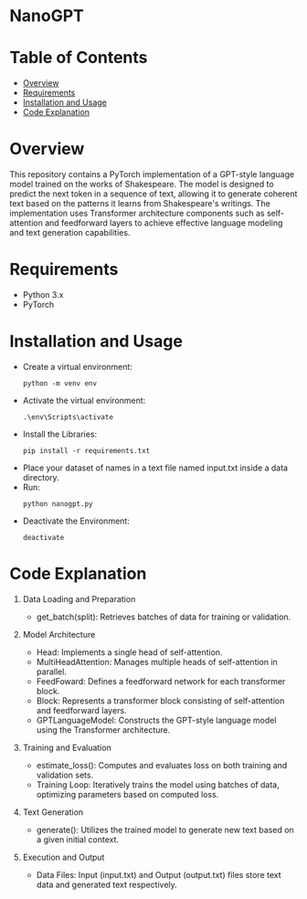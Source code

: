 # NanoGPT
# Table of Contents
- [Overview]([#overview]) 
- [Requirements]([#requirements])
- [Installation and Usage]([#installation-and-usage])
- [Code Explanation]([#code-explanation])

# Overview
This repository contains a PyTorch implementation of a GPT-style language model trained on the works of Shakespeare. The model is designed to predict the next token in a sequence of text, allowing it to generate coherent text based on the patterns it learns from Shakespeare's writings. The implementation uses Transformer architecture components such as self-attention and feedforward layers to achieve effective language modeling and text generation capabilities.

# Requirements
- Python 3.x
- PyTorch

# Installation and Usage
- Create a virtual environment:
  ```
  python -m venv env
  ```
- Activate the virtual environment:
  ```
  .\env\Scripts\activate
  ```
- Install the Libraries:
  ```
  pip install -r requirements.txt
  ```
- Place your dataset of names in a text file named input.txt inside a data directory.
- Run:
  ```
  python nanogpt.py
  ```
- Deactivate the Environment:
  ```
  deactivate
  ```

# Code Explanation

1. Data Loading and Preparation
    - get_batch(split): Retrieves batches of data for training or validation.

2. Model Architecture
    - Head: Implements a single head of self-attention.
    - MultiHeadAttention: Manages multiple heads of self-attention in parallel.
    - FeedFoward: Defines a feedforward network for each transformer block.
    - Block: Represents a transformer block consisting of self-attention and feedforward layers.
    - GPTLanguageModel: Constructs the GPT-style language model using the Transformer architecture.

3. Training and Evaluation
    - estimate_loss(): Computes and evaluates loss on both training and validation sets.
    - Training Loop: Iteratively trains the model using batches of data, optimizing parameters based on computed loss.
  
4. Text Generation
    - generate(): Utilizes the trained model to generate new text based on a given initial context.
  
5. Execution and Output
    - Data Files: Input (input.txt) and Output (output.txt) files store text data and generated text respectively.
